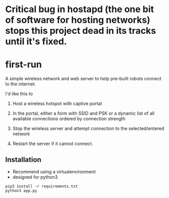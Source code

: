 # Critical bug in hostapd (the one bit of software for hosting networks) stops this project dead in its tracks until it's fixed.

# first-run
A simple wireless network and web server to help pre-built robots connect to the internet.

I'd like this to

1. Host a wireless hotspot with captive portal

2. In the portal, either a form with SSID and PSK or a dynamic list of all available connections ordered by connection strength

3. Stop the wireless server and attempt connection to the selected/entered network

4. Restart the server if it cannot connect.

## Installation
- Recommend using a virtualenvironment
- designed for python3

```
pip3 install -r requirements.txt
python3 app.py
```
